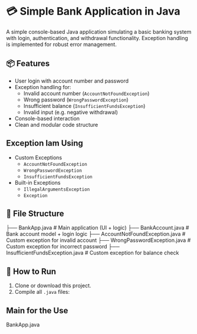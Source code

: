# 💳 Simple Bank Application in Java

A simple console-based Java application simulating a basic banking system with login, authentication, and withdrawal functionality. Exception handling is implemented for robust error management.

## 📦 Features

- User login with account number and password
- Exception handling for:
  - Invalid account number (`AccountNotFoundException`)
  - Wrong password (`WrongPasswordException`)
  - Insufficient balance (`InsufficientFundsException`)
  - Invalid input (e.g. negative withdrawal)
- Console-based interaction
- Clean and modular code structure

## Exception Iam Using
- Custom Exceptions
  - `AccountNotFoundException`
  - `WrongPasswordException`
  - `InsufficientFundsException`
- Built-in Exceptions
  - `IllegalArgumentsException`
  - `Exception`

## 🧩 File Structure
├── BankApp.java # Main application (UI + logic)
├── BankAccount.java # Bank account model + login logic
├── AccountNotFoundException.java # Custom exception for invalid account
├── WrongPasswordException.java # Custom exception for incorrect password
├── InsufficientFundsException.java # Custom exception for balance check


## 🏃 How to Run

1. Clone or download this project.
2. Compile all `.java` files:

## Main for the Use
BankApp.java


